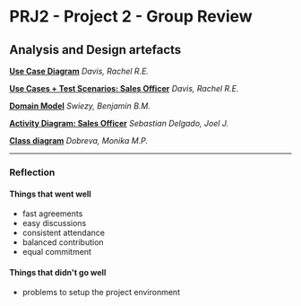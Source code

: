 # PRJ2 - Project 2 - Group Review


## **Analysis and Design artefacts**

[**Use Case Diagram**](analysis/useCaseDiagram.svg) *Davis, Rachel R.E.*

[**Use Cases + Test Scenarios: Sales Officer**](analysis/UseCasesSalesOfficer.md) *Davis, Rachel R.E.*

[**Domain Model**](analysis/workingSpace/domainModel.svg) *Swiezy, Benjamin B.M.*

[**Activity Diagram: Sales Officer**](analysis/activityDiagrams/ActivityDiagramSalesOfficer.svg) *Sebastian Delgado, Joel J.*

[**Class diagram**](design/classDiagram.svg) *Dobreva, Monika M.P.*

---
### Reflection

#### Things that went well
- fast agreements
- easy discussions
- consistent attendance
- balanced contribution
- equal commitment

#### Things that didn't go well
- problems to setup the project environment
